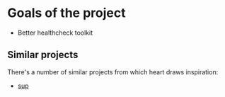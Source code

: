 # Goals of the project

- Better healthcheck toolkit

## Similar projects

There's a number of similar projects from which heart draws inspiration:

- [sup](https://github.com/kubukoz/sup)

